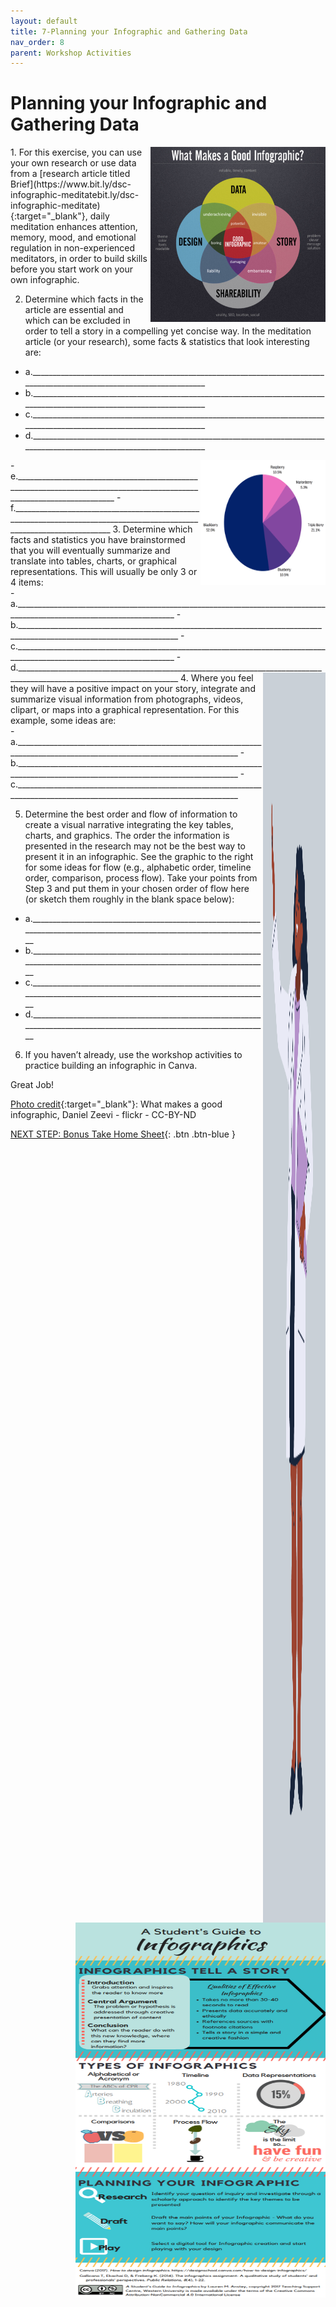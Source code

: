 ```yaml
---
layout: default
title: 7-Planning your Infographic and Gathering Data
nav_order: 8
parent: Workshop Activities
---
```

# Planning your Infographic and Gathering Data
<img src="images//infographics-planning-01.png" style="float:right;width:280px;height:280px;" alt="Infographic"> 
1. For this exercise, you can use your own research or use data from a [research article titled Brief](https://www.bit.ly/dsc-infographic-meditatebit.ly/dsc-infographic-meditate){:target="_blank"}, daily meditation enhances attention, memory, mood, and emotional regulation in non-experienced meditators, in order to build skills before you start work on your own infographic.

2. Determine which facts in the article are essential and which can be excluded in order to tell a story in a compelling yet concise way. In the meditation article (or your research), some facts & statistics that look interesting are:<br>
  - a.______________________________________________________________________________________________________________________
  - b.______________________________________________________________________________________________________________________
  - c.______________________________________________________________________________________________________________________
  - d.______________________________________________________________________________________________________________________
<img src="images//infographics-planning-02.png" style="float:right;width:200px;height:200px;" alt="Circular graph">
  - e.______________________________________________________________________________________________________________________
  - f.______________________________________________________________________________________________________________________
3. Determine which facts and statistics you have brainstormed that you will eventually summarize and translate into tables, charts, or graphical representations. This will usually be only 3 or 4 items:<br>
  - a.______________________________________________________________________________________________________________________
  - b.______________________________________________________________________________________________________________________
  - c.______________________________________________________________________________________________________________________
  - d.______________________________________________________________________________________________________________________
 <img src="images//infographics-planning-03.png" style="float:right;width:100px;height:2000px;" alt="graphic example">
4. Where you feel they will have a positive impact on your story, integrate and summarize visual information from photographs, videos, clipart, or maps into a graphical representation. For this example, some ideas are:<br>
  - a.______________________________________________________________________________________________________________________
  - b.______________________________________________________________________________________________________________________
  - c.______________________________________________________________________________________________________________________

5. <img src="images//infographics-planning-04.png" style="float:right;width:400px;height:600px;" alt="Infographic example">Determine the best order and flow of information to create a visual narrative integrating the key tables, charts, and graphics. The order the information is presented in the research may not be the best way to present it in an infographic. See the graphic to the right for some ideas for flow (e.g., alphabetic order, timeline order, comparison, process flow). Take your points from Step 3 and put them in your chosen order of flow here (or sketch them roughly in the blank space below):<br>
  - a.______________________________________________________________________________________________________________________
  - b.______________________________________________________________________________________________________________________
  - c.______________________________________________________________________________________________________________________
  - d.______________________________________________________________________________________________________________________
6. If you haven’t already, use the workshop activities to practice building an infographic in Canva.

Great Job!

[Photo credit](https://www.flickr.com/photos/dashburst/8448339735/in/photolist-kee8qu-dSxX4V){:target="_blank"}: What makes a good infographic, Daniel Zeevi - flickr - CC-BY-ND

[NEXT STEP: Bonus Take Home Sheet](canva-bonus-sheet.html){: .btn .btn-blue }
